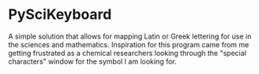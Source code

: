 # PySciKeyboard
A simple solution that allows for mapping Latin or Greek lettering for use in the sciences and mathematics. Inspiration for this program came from me getting frustrated as a chemical researchers looking through the "special characters" window for the symbol I am looking for.
